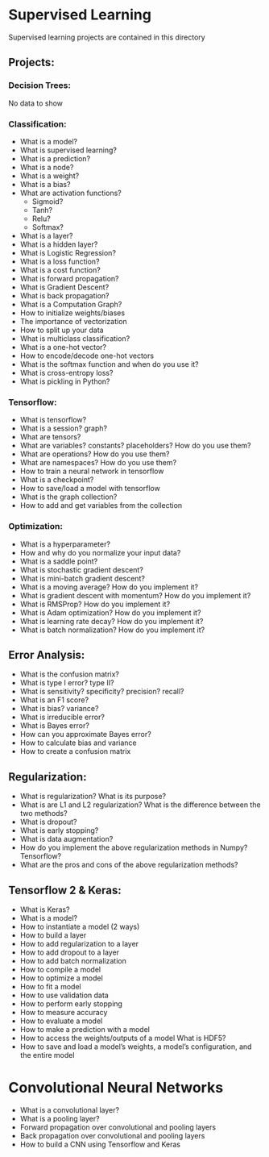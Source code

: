 # Supervised Learning
Supervised learning projects are contained in this directory

## Projects:

### Decision Trees:
No data to show

### Classification:
* What is a model?  
* What is supervised learning?  
* What is a prediction?  
* What is a node?  
* What is a weight?  
* What is a bias?  
* What are activation functions?  
  * Sigmoid?  
  * Tanh?  
  * Relu?  
  * Softmax?  
* What is a layer?  
* What is a hidden layer?  
* What is Logistic Regression?  
* What is a loss function?  
* What is a cost function?  
* What is forward propagation?  
* What is Gradient Descent?  
* What is back propagation?  
* What is a Computation Graph?  
* How to initialize weights/biases  
* The importance of vectorization  
* How to split up your data  
* What is multiclass classification?
* What is a one-hot vector?
* How to encode/decode one-hot vectors
* What is the softmax function and when do you use it?
* What is cross-entropy loss?
* What is pickling in Python?

### Tensorflow:
* What is tensorflow?
* What is a session? graph?
* What are tensors?
* What are variables? constants? placeholders? How do you use them?
* What are operations? How do you use them?
* What are namespaces? How do you use them?
* How to train a neural network in tensorflow
* What is a checkpoint?
* How to save/load a model with tensorflow
* What is the graph collection?
* How to add and get variables from the collection

### Optimization:
* What is a hyperparameter?
* How and why do you normalize your input data?
* What is a saddle point?
* What is stochastic gradient descent?
* What is mini-batch gradient descent?
* What is a moving average? How do you implement it?
* What is gradient descent with momentum? How do you implement it?
* What is RMSProp? How do you implement it?
* What is Adam optimization? How do you implement it?
* What is learning rate decay? How do you implement it?
* What is batch normalization? How do you implement it?

## Error Analysis:
* What is the confusion matrix?
* What is type I error? type II?
* What is sensitivity? specificity? precision? recall?
* What is an F1 score?
* What is bias? variance?
* What is irreducible error?
* What is Bayes error?
* How can you approximate Bayes error?
* How to calculate bias and variance
* How to create a confusion matrix

## Regularization:
* What is regularization? What is its purpose?
* What is are L1 and L2 regularization? What is the difference between the two methods?
* What is dropout?
* What is early stopping?
* What is data augmentation?
* How do you implement the above regularization methods in Numpy? Tensorflow?
* What are the pros and cons of the above regularization methods?

## Tensorflow 2 & Keras:
* What is Keras?
* What is a model?
* How to instantiate a model (2 ways)
* How to build a layer
* How to add regularization to a layer
* How to add dropout to a layer
* How to add batch normalization
* How to compile a model
* How to optimize a model
* How to fit a model
* How to use validation data
* How to perform early stopping
* How to measure accuracy
* How to evaluate a model
* How to make a prediction with a model
* How to access the weights/outputs of a model
What is HDF5?
* How to save and load a model’s weights, a model’s configuration, and the entire model

# Convolutional Neural Networks
* What is a convolutional layer?
* What is a pooling layer?
* Forward propagation over convolutional and pooling layers
* Back propagation over convolutional and pooling layers
* How to build a CNN using Tensorflow and Keras 